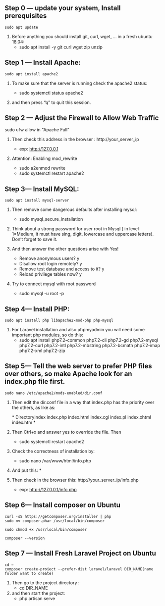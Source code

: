 ## Step 0 — update your system, Install prerequisites
    sudo apt update

1) Before anything you should install git, curl, wget, … in a fresh ubuntu 18.04:
    * sudo apt install -y git curl wget zip unzip

## Step 1 — Install Apache:
    sudo apt install apache2

1) To make sure that the server is running check the apache2 status:
    * sudo systemctl status apache2

2) and then press “q” to quit this session.

## Step 2 — Adjust the Firewall to Allow Web Traffic
sudo ufw allow in "Apache Full"

1) Then check this address in the browser : http://your_server_ip 
    * exp: http://127.0.0.1

2) Attention: Enabling mod_rewrite
    * sudo a2enmod rewrite
    * sudo systemctl restart apache2

## Step 3— Install MySQL:
    sudo apt install mysql-server

1) Then remove some dangerous defaults after installing mysql:
    * sudo mysql_secure_installation

2) Think about a strong password for user root in Mysql ( in level 1=Medium, it must have sing, digit, lowercase and uppercase letters). Don’t forget to save it.

3) And then answer the other questions arise with Yes!
    * Remove anonymous users? y
    * Disallow root login remotely? y
    * Remove test database and access to it? y
    * Reload privilege tables now? y

4) Try to connect mysql with root password
    * sudo mysql -u root -p

## Step 4— Install PHP:
    sudo apt install php libapache2-mod-php php-mysql

1) For Laravel installation and also phpmyadmin you will need some important php modules, so do this:
    * sudo apt install php7.2-common php7.2-cli php7.2-gd php7.2-mysql php7.2-curl php7.2-intl php7.2-mbstring php7.2-bcmath php7.2-imap php7.2-xml php7.2-zip

## Step 5— Tell the web server to prefer PHP files over others, so make Apache look for an index.php file first.
    sudo nano /etc/apache2/mods-enabled/dir.conf

1) Then edit the dir.conf file in a way that index.php has the priority over the others, as like as:

    *<IfModule mod_dir.c>
        DirectoryIndex index.php index.html index.cgi index.pl index.xhtml index.htm
    *</IfModule>

2) Then Ctrl+x and answer yes to override the file. Then
    * sudo systemctl restart apache2

3) Check the correctness of installation by:
    * sudo nano /var/www/html/info.php

4) And put this:
    *<?php
        phpinfo();
    *?>

5) Then check in the browser this: http://your_server_ip/info.php
    * exp: http://127.0.0.1/info.php

## Step 6— Install composer on Ubuntu
    curl -sS https://getcomposer.org/installer | php
    sudo mv composer.phar /usr/local/bin/composer
    
    sudo chmod +x /usr/local/bin/composer

    composer --version

## Step 7 — Install Fresh Laravel Project on Ubuntu
    cd ~
    composer create-project --prefer-dist laravel/laravel DIR_NAME(name folder want to create)

1) Then go to the project directory :
    * cd DIR_NAME
2) and then start the project:
    * php artisan serve
